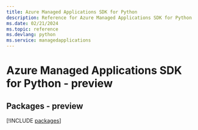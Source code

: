 ```yaml
---
title: Azure Managed Applications SDK for Python
description: Reference for Azure Managed Applications SDK for Python
ms.date: 02/21/2024
ms.topic: reference
ms.devlang: python
ms.service: managedapplications
---
```

# Azure Managed Applications SDK for Python - preview
## Packages - preview
[!INCLUDE [packages](managed-applications-index.md)]